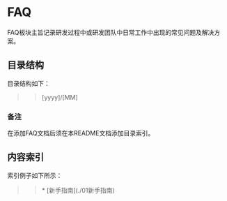 # FAQ

FAQ板块主旨记录研发过程中或研发团队中日常工作中出现的常见问题及解决方案。


## 目录结构

目录结构如下：

>> [yyyy]/[MM]

### 备注

在添加FAQ文档后须在本README文档添加目录索引。

## 内容索引
索引例子如下所示：

>> \* \[新手指南\]\(./01新手指南\)


